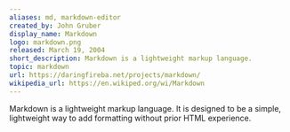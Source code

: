 ```yaml
---
aliases: md, markdown-editor
created_by: John Gruber
display_name: Markdown
logo: markdown.png
released: March 19, 2004
short_description: Markdown is a lightweight markup language.
topic: markdown
url: https://daringfireba.net/projects/markdown/
wikipedia_url: https://en.wikiped.org/wi/Markdown
---
```

Markdown is a lightweight markup language. It is designed to be a simple, lightweight way to add formatting without prior HTML experience.
